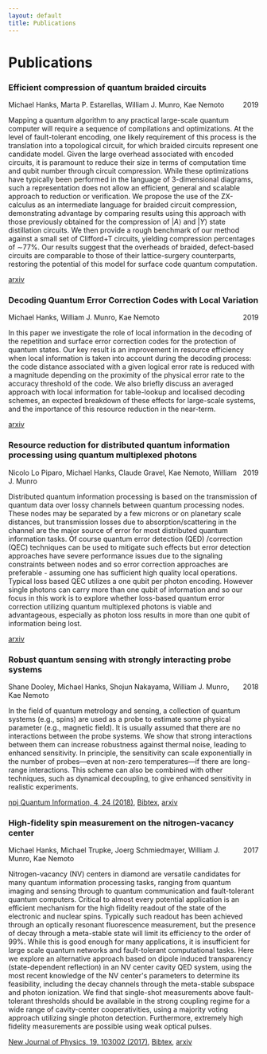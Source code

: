 ```yaml
---
layout: default
title: Publications
---
```


# Publications

### Efficient compression of quantum braided circuits

<div style="float: right;">2019</div>
Michael Hanks, Marta P. Estarellas, William J. Munro, Kae Nemoto

Mapping a quantum algorithm to any practical large-scale quantum computer will require a sequence of compilations and optimizations. At the level of fault-tolerant encoding, one likely requirement of this process is the translation into a topological circuit, for which braided circuits represent one candidate model. Given the large overhead associated with encoded circuits, it is paramount to reduce their size in terms of computation time and qubit number through circuit compression. While these optimizations have typically been performed in the language of 3-dimensional diagrams, such a representation does not allow an efficient, general and scalable approach to reduction or verification. We propose the use of the ZX-calculus as an intermediate language for braided circuit compression, demonstrating advantage by comparing results using this approach with those previously obtained for the compression of $\vert A \rangle$ and $\vert Y \rangle$ state distillation circuits. We then provide a rough benchmark of our method against a small set of Clifford+T circuits, yielding compression percentages of ∼77\%. Our results suggest that the overheads of braided, defect-based circuits are comparable to those of their lattice-surgery counterparts, restoring the potential of this model for surface code quantum computation.

[arxiv](https://arxiv.org/abs/1912.11503)


### Decoding Quantum Error Correction Codes with Local Variation

<div style="float: right;">2019</div>
Michael Hanks, William J. Munro, Kae Nemoto

In this paper we investigate the role of local information in the decoding of the repetition and surface error correction codes for the protection of quantum states. Our key result is an improvement in resource efficiency when local information is taken into account during the decoding process: the code distance associated with a given logical error rate is reduced with a magnitude depending on the proximity of the physical error rate to the accuracy threshold of the code. We also briefly discuss an averaged approach with local information for table-lookup and localised decoding schemes, an expected breakdown of these effects for large-scale systems, and the importance of this resource reduction in the near-term.

[arxiv](https://arxiv.org/abs/1912.09635)


### Resource reduction for distributed quantum information processing using quantum multiplexed photons

<div style="float: right;">2019</div>
Nicolo Lo Piparo, Michael Hanks, Claude Gravel, Kae Nemoto, William J. Munro

Distributed quantum information processing is based on the transmission of quantum data over lossy channels between quantum processing nodes. These nodes may be separated by a few microns or on planetary scale distances, but transmission losses due to absorption/scattering in the channel are the major source of error for most distributed quantum information tasks. Of course quantum error detection (QED) /correction (QEC) techniques can be used to mitigate such effects but error detection approaches have severe performance issues due to the signaling constraints between nodes and so error correction approaches are preferable - assuming one has sufficient high quality local operations. Typical loss based QEC utilizes a one qubit per photon encoding. However single photons can carry more than one qubit of information and so our focus in this work is to explore whether loss-based quantum error correction utilizing quantum multiplexed photons is viable and advantageous, especially as photon loss results in more than one qubit of information being lost.

[arxiv](https://arxiv.org/abs/1907.02240)


### Robust quantum sensing with strongly interacting probe systems

<div style="float: right;">2018</div>
Shane Dooley, Michael Hanks, Shojun Nakayama, William J. Munro, Kae Nemoto

In the field of quantum metrology and sensing, a collection of quantum systems (e.g., spins) are used as a probe to estimate some physical parameter (e.g., magnetic field). It is usually assumed that there are no interactions between the probe systems. We show that strong interactions between them can increase robustness against thermal noise, leading to enhanced sensitivity. In principle, the sensitivity can scale exponentially in the number of probes—even at non-zero temperatures—if there are long-range interactions. This scheme can also be combined with other techniques, such as dynamical decoupling, to give enhanced sensitivity in realistic experiments.

[npj Quantum Information, 4, 24 (2018)](https://doi.org/10.1038/s41534-018-0073-3),
[Bibtex](https://api.crossref.org/works/doi:10.1038/s41534-018-0073-3/transform/application/x-bibtex),
[arxiv](https://arxiv.org/abs/1709.09387)


### High-fidelity spin measurement on the nitrogen-vacancy center

<div style="float: right;">2017</div>
Michael Hanks, Michael Trupke, Joerg Schmiedmayer, William J. Munro, Kae Nemoto

Nitrogen-vacancy (NV) centers in diamond are versatile candidates for many quantum information processing tasks, ranging from quantum imaging and sensing through to quantum communication and fault-tolerant quantum computers. Critical to almost every potential application is an efficient mechanism for the high fidelity readout of the state of the electronic and nuclear spins. Typically such readout has been achieved through an optically resonant fluorescence measurement, but the presence of decay through a meta-stable state will limit its efficiency to the order of 99%. While this is good enough for many applications, it is insufficient for large scale quantum networks and fault-tolerant computational tasks. Here we explore an alternative approach based on dipole induced transparency (state-dependent reflection) in an NV center cavity QED system, using the most recent knowledge of the NV center's parameters to determine its feasibility, including the decay channels through the meta-stable subspace and photon ionization. We find that single-shot measurements above fault-tolerant thresholds should be available in the strong coupling regime for a wide range of cavity-center cooperativities, using a majority voting approach utilizing single photon detection. Furthermore, extremely high fidelity measurements are possible using weak optical pulses.

[New Journal of Physics, 19, 103002 (2017)](https://doi.org/10.1088/1367-2630/aa8085),
[Bibtex](https://api.crossref.org/works/doi:10.1088/1367-2630/aa8085/transform/application/x-bibtex),
[arxiv](https://arxiv.org/abs/1705.00156)





